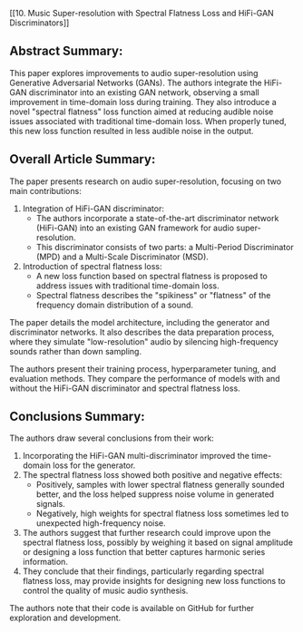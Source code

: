 
[[10. Music Super-resolution with Spectral Flatness Loss and HiFi-GAN Discriminators]]

## Abstract Summary: 
This paper explores improvements to audio super-resolution using Generative Adversarial Networks (GANs). The authors integrate the HiFi-GAN discriminator into an existing GAN network, observing a small improvement in time-domain loss during training. They also introduce a novel "spectral flatness" loss function aimed at reducing audible noise issues associated with traditional time-domain loss. When properly tuned, this new loss function resulted in less audible noise in the output.

## Overall Article Summary:
The paper presents research on audio super-resolution, focusing on two main contributions:

1. Integration of HiFi-GAN discriminator:
    - The authors incorporate a state-of-the-art discriminator network (HiFi-GAN) into an existing GAN framework for audio super-resolution.
    - This discriminator consists of two parts: a Multi-Period Discriminator (MPD) and a Multi-Scale Discriminator (MSD).
2. Introduction of spectral flatness loss:
    - A new loss function based on spectral flatness is proposed to address issues with traditional time-domain loss.
    - Spectral flatness describes the "spikiness" or "flatness" of the frequency domain distribution of a sound.

The paper details the model architecture, including the generator and discriminator networks. It also describes the data preparation process, where they simulate "low-resolution" audio by silencing high-frequency sounds rather than down sampling.

The authors present their training process, hyperparameter tuning, and evaluation methods. They compare the performance of models with and without the HiFi-GAN discriminator and spectral flatness loss.

## Conclusions Summary:
The authors draw several conclusions from their work:

1. Incorporating the HiFi-GAN multi-discriminator improved the time-domain loss for the generator.
2. The spectral flatness loss showed both positive and negative effects:
    - Positively, samples with lower spectral flatness generally sounded better, and the loss helped suppress noise volume in generated signals.
    - Negatively, high weights for spectral flatness loss sometimes led to unexpected high-frequency noise.
3. The authors suggest that further research could improve upon the spectral flatness loss, possibly by weighing it based on signal amplitude or designing a loss function that better captures harmonic series information.
4. They conclude that their findings, particularly regarding spectral flatness loss, may provide insights for designing new loss functions to control the quality of music audio synthesis.

The authors note that their code is available on GitHub for further exploration and development.